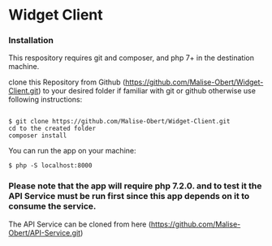 # Widget Client

### Installation

This respository requires git and composer, and php 7+ in the destination machine.

clone this Repository from Github (https://github.com/Malise-Obert/Widget-Client.git) to your desired folder if familiar with git or github otherwise use following instructions:

```

$ git clone https://github.com/Malise-Obert/Widget-Client.git
cd to the created folder
composer install
```

You can run the app on your machine:

```
$ php -S localhost:8000
```

### Please note that the app will require php 7.2.0. and to test it the API Service must be run first since this app depends on it to consume the service.

The API Service can be cloned from here (https://github.com/Malise-Obert/API-Service.git)

